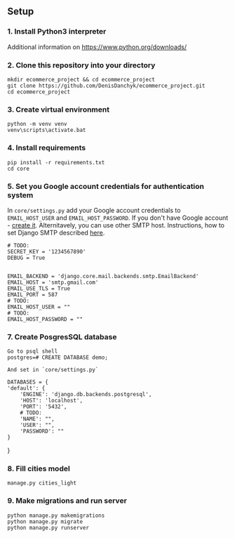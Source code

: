 ## Setup
### 1. Install Python3 interpreter
Additional information on https://www.python.org/downloads/

### 2. Clone this repository into your directory

    mkdir ecommerce_project && cd ecommerce_project
    git clone https://github.com/DenisDanchyk/ecommerce_project.git
    cd ecommerce_project


### 3. Create virtual environment

    python -m venv venv
    venv\scripts\activate.bat


### 4. Install requirements

    pip install -r requirements.txt
    cd core


  
### 5. Set you Google account credentials for authentication system
In `core/settings.py` add your Google account credentials to `EMAIL_HOST_USER` and `EMAIL_HOST_PASSWORD`. If you don't have Google account - <a href="https://accounts.google.com/signup">create it</a>. Alternitavely, you can use other SMTP host.
Instructions, how to set Django SMTP described 
<a href="https://medium.com/@_christopher/how-to-send-emails-with-python-django-through-google-smtp-server-for-free-22ea6ea0fb8e">here</a>.

    # TODO: 
    SECRET_KEY = '1234567890'
    DEBUG = True
    
    
    EMAIL_BACKEND = 'django.core.mail.backends.smtp.EmailBackend'
    EMAIL_HOST = 'smtp.gmail.com'
    EMAIL_USE_TLS = True
    EMAIL_PORT = 587
    # TODO:
    EMAIL_HOST_USER = ""
    # TODO:
    EMAIL_HOST_PASSWORD = ""
    
### 7. Create PosgresSQL database
    
    Go to psql shell
    postgres=# CREATE DATABASE demo;
    
    And set in `core/settings.py` 
    
    DATABASES = {
    'default': {
        'ENGINE': 'django.db.backends.postgresql',
        'HOST': 'localhost',
        'PORT': '5432',
        # TODO:
        'NAME': "",
        'USER': "",
        'PASSWORD': ""
    }
}

### 8. Fill cities model
    
    manage.py cities_light
    
    
### 9. Make migrations and run server
    python manage.py makemigrations 
    python manage.py migrate 
    python manage.py runserver
